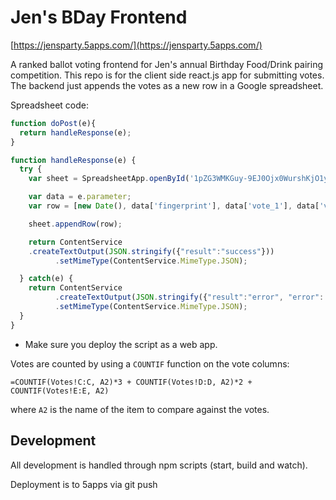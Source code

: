 Jen's BDay Frontend
===================

[https://jensparty.5apps.com/](https://jensparty.5apps.com/)

A ranked ballot voting frontend for Jen's annual Birthday Food/Drink pairing competition. This repo is for the client side react.js app for submitting votes. The backend just appends the votes as a new row in a Google spreadsheet.

Spreadsheet code:

```javascript
function doPost(e){
  return handleResponse(e);
}

function handleResponse(e) {   
  try {
    var sheet = SpreadsheetApp.openById('1pZG3WMKGuy-9EJ0Ojx0WurshKjO1ywvP3QOjiTr7IAc').getSheetByName('Votes');

    var data = e.parameter;
    var row = [new Date(), data['fingerprint'], data['vote_1'], data['vote_2'], data['vote_3']];

    sheet.appendRow(row);

    return ContentService
    .createTextOutput(JSON.stringify({"result":"success"}))
          .setMimeType(ContentService.MimeType.JSON);

  } catch(e) {
    return ContentService
          .createTextOutput(JSON.stringify({"result":"error", "error": e}))
          .setMimeType(ContentService.MimeType.JSON);
  }
}
```

* Make sure you deploy the script as a web app.

Votes are counted by using a `COUNTIF` function on the vote columns:

```
=COUNTIF(Votes!C:C, A2)*3 + COUNTIF(Votes!D:D, A2)*2 + COUNTIF(Votes!E:E, A2)
```

where `A2` is the name of the item to compare against the votes.


Development
-----------

All development is handled through npm scripts (start, build and watch).

Deployment is to 5apps via git push
